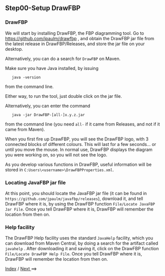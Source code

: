 
<link href="../style.css" rel="stylesheet" type="text/css">

## Step00-Setup DrawFBP

### DrawFBP

We will start by installing DrawFBP, the FBP diagramming tool.  Go to https://github.com/jpaulm/drawfbp , and obtain the DrawFBP jar file from the latest release in DrawFBP/Releases, and store the jar file on your desktop.  

Alternatively, you can do a search for `DrawFBP` on Maven.  

Make sure you have Java installed, by issuing

       java -version
       
from the command line.

Either way, to run the tool, just double click on the jar file.

Alternatively, you can enter the command

       java -jar DrawFBP-[all-]x.y.z.jar
       
from the command line (you need `all-` if it came from Releases, and not if it came from Maven).

When you first fire up DrawFBP, you will see the DrawFBP logo, with 3 connected blocks of different colours.  This will last for a few seconds... or until you move the mouse.  In normal use, DrawFBP displays the diagram you were working on, so you will not see the logo.

As you develop various functions in DrawFBP, useful information will be stored in `C:Users\<username>\DrawFBPProperties.xml`.

### Locating JavaFBP jar file

At this point, you should locate the JavaFBP jar file (it can be found in `https://github.com/jpaulm/javafbp/releases`), download it, and tell DrawFBP where it is, by using the DrawFBP function `File/Locate JavaFBP Jar File`.  Once you tell DrawFBP where it is, DrawFBP will remember the location from then on.  

### Help facility

The DrawFBP Help facility uses the standard `JavaHelp` facility, which you can download from Maven Central, by doing a search for the artifact called `javahelp` .  After downloading it and saving it, click on the DrawFBP function `File/Locate DrawFBP Help File`.   Once you tell DrawFBP where it is, DrawFBP will remember the location from then on.  

  <span class=middle> <a href="../README.md"> Index</a> / <a href="../Step1/"> Next </a>==&gt;</span>  

